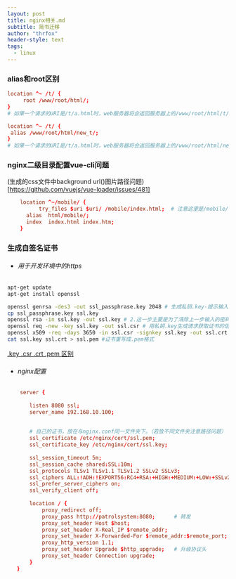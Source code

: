 ```yaml
---
layout: post
title: nginx相关.md
subtitle: 简书迁移
author: "thrfox"
header-style: text
tags:
  - linux
---
```


### alias和root区别
```conf
location ^~ /t/ {
     root /www/root/html/;
}
# 如果一个请求的URI是/t/a.html时，web服务器将会返回服务器上的/www/root/html/t/a.html的文件。

location ^~ /t/ {
 alias /www/root/html/new_t/;
}
# 如果一个请求的URI是/t/a.html时，web服务器将会返回服务器上的/www/root/html/new_t/a.html的文件。
```
### nginx二级目录配置vue-cli问题
(生成的css文件中background url()图片路径问题)[https://github.com/vuejs/vue-loader/issues/481]
~~~conf
    location ^~/mobile/ {
		  try_files $uri $uri/ /mobile/index.html;  # 注意这里是/mobile/index.html 而不是mobile/index.html
      alias  html/mobile/;
      index  index.html index.htm;
    }
~~~


### 生成自签名证书
- ###### 用于开发环境中的https
```bash
apt-get update
apt-get install openssl 

openssl genrsa -des3 -out ssl_passphrase.key 2048 # 生成私钥.key-提示输入密码
cp ssl_passphrase.key ssl.key
openssl rsa -in ssl.key -out ssl.key # 2.这一步主要是为了清除上一步输入的密码
openssl req -new -key ssl.key -out ssl.csr # 用私钥.key生成请求获取证书的信息.csr - Common Name 时输入IP或域名，其他可以为空
openssl x509 -req -days 3650 -in ssl.csr -signkey ssl.key -out ssl.crt #自己作为CA机构传入.key和.csr后，签发证书.crt，
cat ssl.key ssl.crt > ssl.pem #证书重写成.pem格式
```
[.key .csr .crt .pem 区别](https://crypto.stackexchange.com/questions/43697/what-is-the-difference-between-pem-csr-key-and-crt)

- ###### nginx配置
```conf
    server {
    
       listen 8080 ssl;
       server_name 192.168.10.100;
   		
    
       # 自己的证书，放在与nginx.conf同一文件夹下。（若放不同文件夹注意路径问题）
       ssl_certificate /etc/nginx/cert/ssl.pem;
       ssl_certificate_key /etc/nginx/cert/ssl.key;
   		
       ssl_session_timeout 5m;
       ssl_session_cache shared:SSL:10m;
       ssl_protocols TLSv1 TLSv1.1 TLSv1.2 SSLv2 SSLv3;
       ssl_ciphers ALL:!ADH:!EXPORT56:RC4+RSA:+HIGH:+MEDIUM:+LOW:+SSLv2:+EXP;
       ssl_prefer_server_ciphers on;
       ssl_verify_client off;
   		
       location / {		
           proxy_redirect off;
           proxy_pass http://patrolsystem:8080;      # 转发
           proxy_set_header Host $host;
           proxy_set_header X-Real_IP $remote_addr;
           proxy_set_header X-Forwarded-For $remote_addr:$remote_port;
           proxy_http_version 1.1;
           proxy_set_header Upgrade $http_upgrade;   # 升级协议头
           proxy_set_header Connection upgrade;
       }
   }
```

